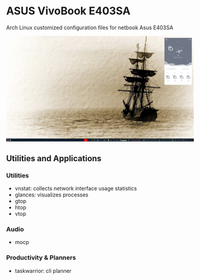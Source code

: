 # ASUS VivoBook E403SA
Arch Linux customized configuration files for netbook Asus E403SA

![alt text](https://github.com/alexandrebobkov/e403sa/blob/master/Screenshot_2018-Feb-07_17:43:12.png "Arch Linux on Asus E403SA")

## Utilities and Applications
### Utilities
- vnstat: collects network interface usage statistics
- glances: visualizes processes
- gtop
- htop
- vtop
### Audio
- mocp
### Productivity & Planners
- taskwarrior: cli planner
